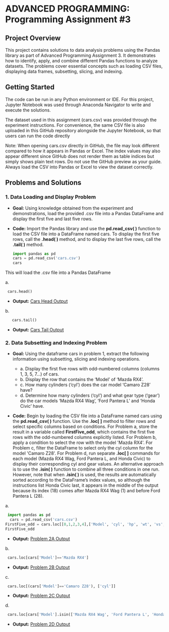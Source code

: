# ADVANCED PROGRAMMING: Programming Assignment #3

## Project Overview  
This project contains solutions to data analysis problems using the Pandas library as part of Advanced Programming Assignment 3.
It demonstrates how to identify, apply, and combine different Pandas functions to analyze datasets.
The problems cover essential concepts such as loading CSV files, displaying data frames, subsetting, slicing, and indexing.

## Getting Started
The code can be run in any Python environment or IDE. For this project, Jupyter Notebook was used through Anaconda Navigator to write and execute the solutions.

The dataset used in this assignment (cars.csv) was provided through the experiment instructions.
For convenience, the same CSV file is also uploaded in this GitHub repository alongside the Jupyter Notebook, so that users can run the code directly

Note: When opening cars.csv directly in GitHub, the file may look different compared to how it appears in Pandas or Excel. The index values may also appear different since GitHub does not render them as table indices but simply shows plain text rows. Do not use the GitHub preview as your guide. Always load the CSV into Pandas or Excel to view the dataset correctly.

## Problems and Solutions

### 1. Data Loading and Display Problem
- **Goal:** Using knowledge obtained from the experiment and demonstrations, load the provided .csv file into a Pandas DataFrame and display the first five and last five rows.

- **Code:**  Import the Pandas library and use the **pd.read_csv( )** function to load the CSV file into a DataFrame named cars. To display the first five rows, call the **.head( )** method, and to display the last five rows, call the **.tail( )** method.
  ```python
  import pandas as pd
  cars = pd.read_csv('cars.csv')
  cars

This will load the .csv file into a Pandas DataFrame

a.
  ```python
   cars.head()
```
- **Output:**
[Cars Head Output](FirstFive.png)

b.
```python
   cars.tail()
```
- **Output:**
[Cars Tail Output](LastFive.png)
      

 ### 2. Data Subsetting and Indexing Problem 
- **Goal:** Using the dataframe cars in problem 1, extract the following information using subsetting, slicing and indexing operations.
  - a. Display the first five rows with odd-numbered columns (columns 1, 3, 5, 7...) of cars.
  - b. Display the row that contains the ‘Model’ of ‘Mazda RX4’.
  - c. How many cylinders (‘cyl’) does the car model ‘Camaro Z28’ have?
  - d. Determine how many cylinders (‘cyl’) and what gear type (‘gear’) do the car models ‘Mazda RX4 Wag’, ‘Ford Pantera L’ and ‘Honda Civic’ have.

- **Code:** Begin by loading the CSV file into a DataFrame named cars using the **pd.read_csv( )** function. Use the **.loc[ ]** method to filter rows and select specific columns based on conditions. For Problem a, store the result in a variable called **FirstFive_odd**, which contains the first five rows with the odd-numbered columns explicitly listed. For Problem b, apply a condition to select the row with the model 'Mazda RX4'. For Problem c, filter the DataFrame to select only the cyl column for the model 'Camaro Z28'. For Problem d, run separate **.loc[ ]** commands for each model (Mazda RX4 Wag, Ford Pantera L, and Honda Civic) to display their corresponding cyl and gear values. An alternative approach is to use the **.isin( )** function to combine all three conditions in one run. However, note that when **.isin( )** is used, the results are automatically sorted according to the DataFrame’s index values, so although the instructions list Honda Civic last, it appears in the middle of the output because its index (18) comes after Mazda RX4 Wag (1) and before Ford Pantera L (28).

a.
  ```python
   import pandas as pd
    cars = pd.read_csv('cars.csv')
  FirstFive_odd = cars.loc[[0,1,2,3,4],['Model', 'cyl', 'hp', 'wt', 'vs', 'gear']]
  FirstFive_odd
  ```
  - **Output:**
[Problem 2A Output](Problem2A.png)

b.
  ```python
   cars.loc[cars['Model']=='Mazda RX4']
  ```
  - **Output:**
 [Problem 2B Output](Problem2B.png)

c.
  ```python
   cars.loc[(cars['Model']=='Camaro Z28'), ['cyl']]
  ```
  - **Output:**
 [Problem 2C Output](Problem2C.png)
  
d.
  ```python
   cars.loc[cars['Model'].isin(['Mazda RX4 Wag', 'Ford Pantera L', 'Honda Civic']), ['cyl', 'gear']]
  ```
  - **Output:**
 [Problem 2D Output](Problem2D.png)


